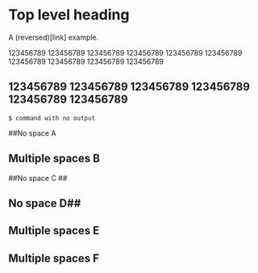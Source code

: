 # Top level heading

<!-- markdownlint-disable MD003 -->

A (reversed)[link] example.


123456789 123456789 123456789 123456789 123456789 123456789 123456789 123456789 123456789 123456789

## 123456789 123456789 123456789 123456789 123456789 123456789

    $ command with no output

##No space A

##  Multiple spaces B

##No space C ##

## No space D##

##  Multiple spaces E ##

## Multiple spaces F  ##

